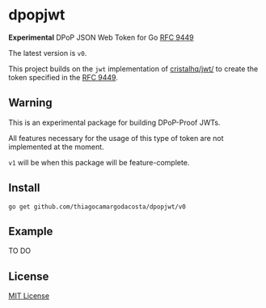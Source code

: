 # dpopjwt

**Experimental** DPoP JSON Web Token for Go [RFC 9449](https://datatracker.ietf.org/doc/html/rfc9449)

The latest version is `v0`.

This project builds on the `jwt` implementation of [cristalhq/jwt/](https://github.com/cristalhq/jwt) to create the token specified in the [RFC 9449](https://datatracker.ietf.org/doc/html/rfc9449).

## Warning

This is an experimental package for building DPoP-Proof JWTs.

All features necessary for the usage of this type of token are not implemented at the moment.

`v1` will be when this package will be feature-complete.

## Install

```
go get github.com/thiagocamargodacosta/dpopjwt/v0
```

## Example

TO DO

## License

[MIT License](LICENSE)
